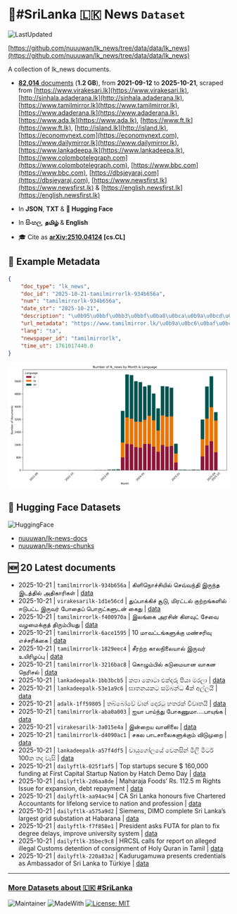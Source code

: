 # 📄#SriLanka 🇱🇰 News `Dataset`

![LastUpdated](https://img.shields.io/badge/last_updated-2025--10--21_09:23:53-green)

[https://github.com/nuuuwan/lk_news/tree/data/data/lk_news](https://github.com/nuuuwan/lk_news/tree/data/data/lk_news)

A collection of lk_news documents.

- [**82,014** documents](https://github.com/nuuuwan/lk_news/tree/data/data/lk_news) (**1.2 GB**), from **2021-09-12** to **2025-10-21**, scraped from [https://www.virakesari.lk](https://www.virakesari.lk), [http://sinhala.adaderana.lk](http://sinhala.adaderana.lk), [https://www.tamilmirror.lk](https://www.tamilmirror.lk), [https://www.adaderana.lk](https://www.adaderana.lk), [https://www.ada.lk](https://www.ada.lk), [https://www.ft.lk](https://www.ft.lk), [http://island.lk](http://island.lk), [https://economynext.com](https://economynext.com), [https://www.dailymirror.lk](https://www.dailymirror.lk), [https://www.lankadeepa.lk](https://www.lankadeepa.lk), [https://www.colombotelegraph.com](https://www.colombotelegraph.com), [https://www.bbc.com](https://www.bbc.com), [https://dbsjeyaraj.com](https://dbsjeyaraj.com), [https://www.newsfirst.lk](https://www.newsfirst.lk) & [https://english.newsfirst.lk](https://english.newsfirst.lk)

- In **JSON**, **TXT** & **🤗 Hugging Face**

- In **සිංහල**, **தமிழ்** & **English**

- 🎓 Cite as **[arXiv:2510.04124](https://arxiv.org/abs/2510.04124) [cs.CL]**

## 📝 Example Metadata

```json
{
    "doc_type": "lk_news",
    "doc_id": "2025-10-21-tamilmirrorlk-934b656a",
    "num": "tamilmirrorlk-934b656a",
    "date_str": "2025-10-21",
    "description": "\u0b95\u0bbf\u0bb3\u0bbf\u0ba8\u0bca\u0b9a\u0bcd\u0b9a\u0bbf\u0baf\u0bbf\u0bb2\u0bcd \u0b9a\u0bc6\u0bb5\u0bcd\u0bb5\u0ba8\u0bcd\u0ba4\u0bbf \u0b87\u0bb0\u0bc1\u0ba8\u0bcd\u0ba4 \u0b87\u0b9f\u0ba4\u0bcd\u0ba4\u0bbf\u0bb2\u0bcd \u0b85\u0ba4\u0bbf\u0b95\u0bbe\u0bb0\u0bbf\u0b95\u0bb3\u0bcd",
    "url_metadata": "https://www.tamilmirror.lk/\u0b9a\u0bc6\u0baf\u0bcd\u0ba4\u0bbf\u0b95\u0bb3\u0bcd/\u0b95\u0bbf\u0bb3\u0bbf\u0ba8\u0bca\u0b9a\u0bcd\u0b9a\u0bbf\u0baf\u0bbf\u0bb2\u0bcd-\u0b9a\u0bc6\u0bb5\u0bcd\u0bb5\u0ba8\u0bcd\u0ba4\u0bbf-\u0b87\u0bb0\u0bc1\u0ba8\u0bcd\u0ba4-\u0b87\u0b9f\u0ba4\u0bcd\u0ba4\u0bbf\u0bb2\u0bcd-\u0b85\u0ba4\u0bbf\u0b95\u0bbe\u0bb0\u0bbf\u0b95\u0bb3\u0bcd/175-366587",
    "lang": "ta",
    "newspaper_id": "tamilmirrorlk",
    "time_ut": 1761017440.0
}
```

![Chart](https://raw.githubusercontent.com/nuuuwan/lk_news/refs/heads/data/data/lk_news/docs_by_month_and_lang.png)

## 🤗 Hugging Face Datasets

![HuggingFace](https://img.shields.io/badge/-HuggingFace-FDEE21?style=for-the-badge&logo=HuggingFace)

- [nuuuwan/lk-news-docs](https://huggingface.co/datasets/nuuuwan/lk-news-docs)
- [nuuuwan/lk-news-chunks](https://huggingface.co/datasets/nuuuwan/lk-news-chunks)

## 🆕 20 Latest documents

- 2025-10-21 | `tamilmirrorlk-934b656a` | கிளிநொச்சியில் செவ்வந்தி இருந்த இடத்தில் அதிகாரிகள் | [data](https://github.com/nuuuwan/lk_news/tree/data/data/lk_news/2020s/2025/2025-10-21-tamilmirrorlk-934b656a)
- 2025-10-21 | `virakesarilk-1d1e56cd` | துப்பாக்கிச் சூடு, மிரட்டல் குற்றங்களில் ஈடுபட்ட இருவர் போதைப் பொருட்களுடன் கைது | [data](https://github.com/nuuuwan/lk_news/tree/data/data/lk_news/2020s/2025/2025-10-21-virakesarilk-1d1e56cd)
- 2025-10-21 | `tamilmirrorlk-f400970a` | இலங்கை அரசின் கிளவுட் சேவை வழமைக்குத் திரும்பியது | [data](https://github.com/nuuuwan/lk_news/tree/data/data/lk_news/2020s/2025/2025-10-21-tamilmirrorlk-f400970a)
- 2025-10-21 | `tamilmirrorlk-6ace1595` | 10 மாவட்டங்களுக்கு மண்சரிவு எச்சரிக்கை | [data](https://github.com/nuuuwan/lk_news/tree/data/data/lk_news/2020s/2025/2025-10-21-tamilmirrorlk-6ace1595)
- 2025-10-21 | `tamilmirrorlk-1829eec4` | சீரற்ற காலநிலையால் இருவர் உயிரிழப்பு | [data](https://github.com/nuuuwan/lk_news/tree/data/data/lk_news/2020s/2025/2025-10-21-tamilmirrorlk-1829eec4)
- 2025-10-21 | `tamilmirrorlk-3216bac8` | கொழும்பில் கடுமையான வாகன நெரிசல் | [data](https://github.com/nuuuwan/lk_news/tree/data/data/lk_news/2020s/2025/2025-10-21-tamilmirrorlk-3216bac8)
- 2025-10-21 | `lankadeepalk-1bb3bcb5` | කපා කොටා එක්දරු පියා මරලා | [data](https://github.com/nuuuwan/lk_news/tree/data/data/lk_news/2020s/2025/2025-10-21-lankadeepalk-1bb3bcb5)
- 2025-10-21 | `lankadeepalk-53e1a9c6` | ඝාතනයකට සම්බන්ධ 4ක් අල්ලයි | [data](https://github.com/nuuuwan/lk_news/tree/data/data/lk_news/2020s/2025/2025-10-21-lankadeepalk-53e1a9c6)
- 2025-10-21 | `adalk-1ff59805` | තබ්බෝවේ වාන් දොරටු හතරක් විවෘතයි | [data](https://github.com/nuuuwan/lk_news/tree/data/data/lk_news/2020s/2025/2025-10-21-adalk-1ff59805)
- 2025-10-21 | `tamilmirrorlk-aba0a003` | ஐயா பாய்ந்து போகணுமா....பாயுங்க | [data](https://github.com/nuuuwan/lk_news/tree/data/data/lk_news/2020s/2025/2025-10-21-tamilmirrorlk-aba0a003)
- 2025-10-21 | `virakesarilk-3a015e4a` | இன்றைய வானிலை | [data](https://github.com/nuuuwan/lk_news/tree/data/data/lk_news/2020s/2025/2025-10-21-virakesarilk-3a015e4a)
- 2025-10-21 | `tamilmirrorlk-d4090ac1` | சகல பாடசாலைகளுக்கும் விடுமுறை | [data](https://github.com/nuuuwan/lk_news/tree/data/data/lk_news/2020s/2025/2025-10-21-tamilmirrorlk-d4090ac1)
- 2025-10-21 | `lankadeepalk-a57f4df5` | වායුගෝලයේ වෙනසින් මිලි මිටර් 100ක තද වැසි | [data](https://github.com/nuuuwan/lk_news/tree/data/data/lk_news/2020s/2025/2025-10-21-lankadeepalk-a57f4df5)
- 2025-10-21 | `dailyftlk-025f1af5` | Top startups secure $ 160,000 funding at  First Capital Startup Nation by Hatch Demo Day | [data](https://github.com/nuuuwan/lk_news/tree/data/data/lk_news/2020s/2025/2025-10-21-dailyftlk-025f1af5)
- 2025-10-21 | `dailyftlk-2d6aa8de` | Maharaja Foods’  Rs. 112.5 m Rights Issue for expansion, debt repayment | [data](https://github.com/nuuuwan/lk_news/tree/data/data/lk_news/2020s/2025/2025-10-21-dailyftlk-2d6aa8de)
- 2025-10-21 | `dailyftlk-aa94ac94` | CA Sri Lanka honours five Chartered Accountants for lifelong service  to nation and profession | [data](https://github.com/nuuuwan/lk_news/tree/data/data/lk_news/2020s/2025/2025-10-21-dailyftlk-aa94ac94)
- 2025-10-21 | `dailyftlk-a575a9d2` | Siemens, DIMO complete Sri Lanka’s largest grid substation at Habarana | [data](https://github.com/nuuuwan/lk_news/tree/data/data/lk_news/2020s/2025/2025-10-21-dailyftlk-a575a9d2)
- 2025-10-21 | `dailyftlk-f7f858e1` | President asks FUTA for plan to fix degree delays, improve university system | [data](https://github.com/nuuuwan/lk_news/tree/data/data/lk_news/2020s/2025/2025-10-21-dailyftlk-f7f858e1)
- 2025-10-21 | `dailyftlk-35bec9c8` | HRCSL calls for report on alleged illegal Customs detention of consignment of Holy Quran in Tamil | [data](https://github.com/nuuuwan/lk_news/tree/data/data/lk_news/2020s/2025/2025-10-21-dailyftlk-35bec9c8)
- 2025-10-21 | `dailyftlk-220a83a2` | Kadurugamuwa presents credentials as Ambassador of Sri Lanka to Türkiye | [data](https://github.com/nuuuwan/lk_news/tree/data/data/lk_news/2020s/2025/2025-10-21-dailyftlk-220a83a2)

---

### [More Datasets about 🇱🇰 #SriLanka](https://github.com/nuuuwan/lk_datasets)

![Maintainer](https://img.shields.io/badge/maintainer-nuuuwan-red)
![MadeWith](https://img.shields.io/badge/made_with-python-blue)
[![License: MIT](https://img.shields.io/badge/License-MIT-yellow.svg)](https://opensource.org/licenses/MIT)
